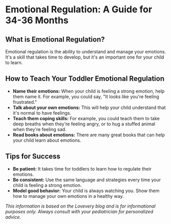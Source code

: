 # Emotional Regulation: A Guide for 34-36 Months

## What is Emotional Regulation?

Emotional regulation is the ability to understand and manage your emotions. It's a skill that takes time to develop, but it's an important one for your child to learn.

## How to Teach Your Toddler Emotional Regulation

*   **Name their emotions:** When your child is feeling a strong emotion, help them name it. For example, you could say, "It looks like you're feeling frustrated."
*   **Talk about your own emotions:** This will help your child understand that it's normal to have feelings.
*   **Teach them coping skills:** For example, you could teach them to take deep breaths when they're feeling angry, or to hug a stuffed animal when they're feeling sad.
*   **Read books about emotions:** There are many great books that can help your child learn about emotions.

## Tips for Success

*   **Be patient:** It takes time for toddlers to learn how to regulate their emotions.
*   **Be consistent:** Use the same language and strategies every time your child is feeling a strong emotion.
*   **Model good behavior:** Your child is always watching you. Show them how to manage your own emotions in a healthy way.

*This information is based on the Lovevery blog and is for informational purposes only. Always consult with your pediatrician for personalized advice.*
